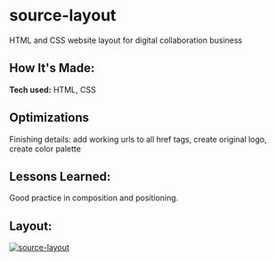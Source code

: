 # source-layout
HTML and CSS website layout for digital collaboration business

## How It's Made:

**Tech used:** HTML, CSS


## Optimizations

Finishing details: add working urls to all href tags, create original logo, create color palette

## Lessons Learned:

Good practice in composition and positioning.

## Layout:
<a href="https://ibb.co/3N3dgVY"><img src="https://i.ibb.co/J71tD8F/source-layout.png" alt="source-layout" border="0"></a>
